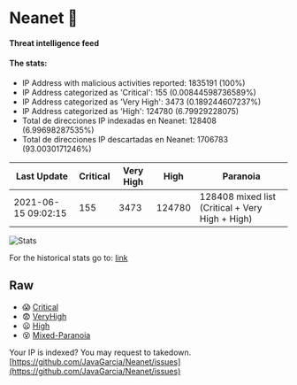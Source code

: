 # Neanet :hocho:
#### Threat intelligence feed
#### The stats:

- IP Address with malicious activities reported: 1835191 (100%)
- IP Address categorized as 'Critical':  155 (0.00844598736589%)
- IP Address categorized as 'Very High':  3473 (0.189244607237%)
- IP Address categorized as 'High':  124780 (6.79929228075)
- Total de direcciones IP indexadas en Neanet:  128408 (6.99698287535%)
- Total de direcciones IP descartadas en Neanet:  1706783 (93.0030171246%)

| Last Update | Critical | Very High | High | Paranoia |
| --- | --- | --- | --- | --- |
| 2021-06-15 09:02:15 | 155 | 3473 | 124780 | 128408 mixed list (Critical + Very High + High)|

![Stats](https://docs.google.com/spreadsheets/d/e/2PACX-1vSnaNMIXVabIpDJjufMlzH7poXnshF3mgd8Is1g9ytUEzVsP5my4Trn8f-xkoLLQ38xpL3HtmUexLo6/pubchart?oid=501124687&format=image)

For the historical stats go to: [link](/stats.csv)
## Raw
- :scream: [Critical](https://raw.githubusercontent.com/JavaGarcia/Neanet/master/blacklists/neanet_critical.txt)
- :fearful: [VeryHigh](https://raw.githubusercontent.com/JavaGarcia/Neanet/master/blacklists/neanet_veryHigh.txtt)
- :frowning: [High](https://raw.githubusercontent.com/JavaGarcia/Neanet/master/blacklists/neanet_high.txt)
- :dizzy_face: [Mixed-Paranoia](https://raw.githubusercontent.com/JavaGarcia/Neanet/master/blacklists/neanet_all.txt)


Your IP is indexed? You may request to takedown. [https://github.com/JavaGarcia/Neanet/issues](https://github.com/JavaGarcia/Neanet/issues)





















































































































































































































































































































































































































































































































































































































































































































































































































































































































































































































































































































































































































































































































































































































































































































































































































































































































































































































































































































































































































































































































































































































































































































































































































































































































































































































































































































































































































































































































































































































































































































































































































































































































































































































































































































































































































































































































































































































































































































































































































































































































































































































































































































































































































































































































































































































































































































































































































































































































































































































































































































































































































































































































































































































































































































































































































































































































































































































































































































































































































































































































































































































































































































































































































































































































































































































































































































































































































































































































































































































































































































































































































